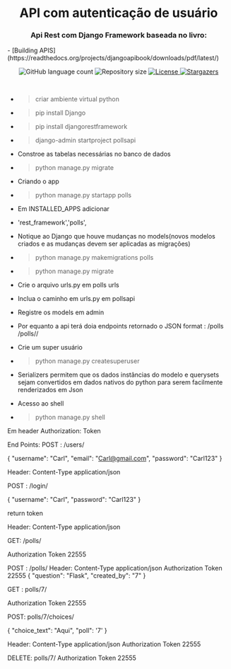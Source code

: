 <h1 align="center">
  API com autenticação  de usuário 
</h1>

<h3 align="center">
  Api Rest com Django Framework baseada no livro: 
</h3>
- [Building APIS](https://readthedocs.org/projects/djangoapibook/downloads/pdf/latest/)

<p align="center">
  <img alt="GitHub language count" src="https://img.shields.io/github/languages/count/Bonizario/proffy?color=6842C2">

  <img alt="Repository size" src="https://img.shields.io/github/repo-size/bonizario/proffy?color=774DD6">


  <a href="https://github.com/Bonizario/proffy/blob/master/LICENSE">
    <img alt="License" src="https://img.shields.io/github/license/bonizario/proffy?color=04D361">
  </a>

  <a href="https://github.com/Bonizario/proffy/stargazers">
    <img alt="Stargazers" src="https://img.shields.io/github/stars/bonizario/proffy?style=social">
  </a>
</p>

<br />




- > criar ambiente virtual python
- > pip install Django
- > pip install djangorestframework
- > django-admin startproject pollsapi

- Constroe as tabelas necessárias no banco de dados
- > python manage.py migrate 
- Criando o app
- > python manage.py startapp polls
 
- Em INSTALLED_APPS adicionar
- 'rest_framework','polls',
- Notique ao Django que houve mudanças no models(novos modelos criados e as mudanças devem ser aplicadas as migrações)

- > python manage.py makemigrations polls
- > python manage.py migrate

- Crie o arquivo urls.py em polls urls
- Inclua o caminho em urls.py em pollsapi
- Registre os models em admin
- Por equanto a api terá doia endpoints retornado o JSON format : /polls /polls/<id>/

- Crie um super usuário

- > python manage.py createsuperuser
- Serializers permitem que os dados instâncias do modelo e querysets sejam convertidos em dados nativos do python para serem facilmente renderizados em Json

- Acesso ao shell

- > python manage.py shell

Em header 
Authorization: Token <your token>

End Points:
POST : /users/

{
"username": "Carl",
"email": "Carl@gmail.com",
"password": "Carl123"
}

Header: Content-Type application/json

POST : /login/

{
"username": "Carl",
"password": "Carl123"
}

return token

Header: Content-Type application/json

GET: /polls/

Authorization Token 22555

POST : /polls/
Header: Content-Type application/json
Authorization Token 22555
{
"question": "Flask",
"created_by": "7"
}

GET : polls/7/

Authorization Token 22555



POST: polls/7/choices/

{
"choice_text": "Aqui",
"poll": '7'
}

Header: Content-Type application/json
Authorization Token 22555

DELETE: polls/7/
Authorization Token 22555
